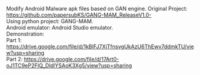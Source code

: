 Modify Android Malware apk files based on GAN engine. Original Project: https://github.com/papersubKS/GANG-MAM_ReleaseV1.0-
<br>
Using python project: GANG-MAM.
<br>
Android emulator: Android Studio emulator.
<br>
Demonstration:
<br>
Part 1: https://drive.google.com/file/d/1kBlFJ7XjTfnsvgUkAzU6ThEwv7ddmkTU/view?usp=sharing
<br>
Part 2: https://drive.google.com/file/d/17Art0-oJ1TC9eP2FIQ_DldlYSAoK3Xg5/view?usp=sharing
